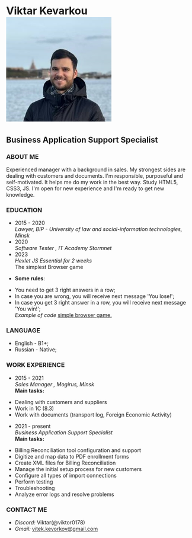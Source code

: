 # __Viktar Kevarkou__ ![photo](./photo/avatar.jpg) 
## __Business Application Support Specialist__ 
  
### ABOUT ME  
Experienced manager with a background in sales. My strongest sides are dealing with customers and documents. I'm responsible, purposeful and self-motivated. It helps me do my work in the best way. Study HTML5, CSS3, JS. I'm open for new experience and I'm ready to get new knowledge.

### EDUCATION
* 2015 - 2020  
_Lawyer, BIP - University of law and social-information technologies, Minsk_  
* 2020  
_Software Tester , IT Academy Stormnet_  
* 2023  
_Hexlet JS Essential for 2 weeks_  
The simplest Browser game  
- __Some rules__:
+ You need to get 3 right answers in a row;
+ In case you are wrong, you will receive next message 'You lose!';
+ In case you get 3 right answer in a row, you will receive next message 'You win!';  
_Example of code_ [simple browser game.](https://github.com/Viktor0178/HexletCoding.git)  

### LANGUAGE  
* English - B1+;  
* Russian - Native; 

### WORK EXPERIENCE
* 2015 - 2021  
_Sales Manager , Mogirus, Minsk_  
__Main tasks:__  
+	Dealing with customers and suppliers
+ Work in 1C (8.3)
+ Work with documents (transport log, Foreign Economic Activity)  
  
* 2021 - present  
_Business Application Support Specialist_  
__Main tasks:__  
+ Billing Reconciliation tool configuration and support 
+ Digitize and map data to PDF enrollment forms 
+ Create XML files for Billing Reconciliation 
+ Manage the initial setup process for new customers 
+ Configure all types of import connections 
+ Perform testing 
+ Troubleshooting 
+ Analyze error logs and resolve problems  

### CONTACT ME  
+ _Discord:_ Viktar(@viktor0178)
+ _Gmail:_ vitek.kevorkov@gmail.com

